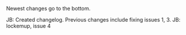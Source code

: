 Newest changes go to the bottom.


JB: Created changelog.  Previous changes include fixing issues 1, 3.
JB: lockemup, issue 4
